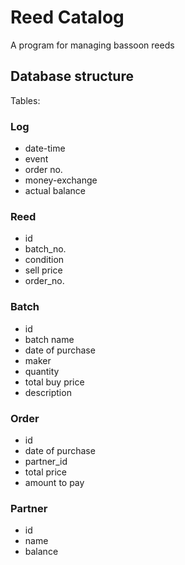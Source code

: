 # Reed Catalog
A program for managing bassoon reeds
## Database structure
Tables: 
### Log
- date-time
- event
- order no.
- money-exchange
- actual balance
### Reed
- id
- batch_no.
- condition
- sell price
- order_no.
### Batch
- id
- batch name
- date of purchase
- maker
- quantity
- total buy price
- description
### Order
- id
- date of purchase
- partner_id
- total price
- amount to pay
### Partner
- id
- name
- balance
